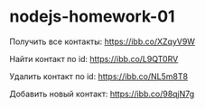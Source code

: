 # nodejs-homework-01

Получить все контакты: https://ibb.co/XZqyV9W

Найти контакт по id: https://ibb.co/L9QT0RV

Удалить контакт по id: https://ibb.co/NL5m8T8

Добавить новый контакт: https://ibb.co/98qjN7g



